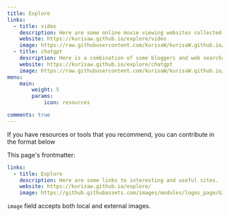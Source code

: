 ```yaml
---
title: Explore
links:
  - title: video
    description: Here are some online movie viewing websites collected from the Internet, some of which provide APP download, and those who are interested can choose to browse
    website: https://kurisaw.github.io/explore/video
    image: https://raw.githubusercontent.com/kurisaW/kurisaW.github.io/master/assets/figures/video.jpg
  - title: chatgpt
    description: Here is a combination of some bloggers and web searchable domestic chatgpt access sites
    website: https://kurisaw.github.io/explore/chatgpt
    image: https://raw.githubusercontent.com/kurisaW/kurisaW.github.io/master/assets/figures/chatbot.jpg
menu:
    main: 
        weight: 5
        params:
            icon: resources

comments: true
---
```


If you have resources or tools that you recommend, you can contribute in the format below

This page's frontmatter:

```yaml
links:
  - title: Explore
    description: Here are some links to interesting and useful sites.
    website: https://kurisaw.github.io/explore/
    image: https://github.githubassets.com/images/modules/logos_page/GitHub-Mark.png
```

`image` field accepts both local and external images.

